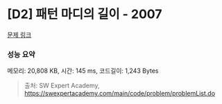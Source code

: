 # [D2] 패턴 마디의 길이 - 2007 

[문제 링크](https://swexpertacademy.com/main/code/problem/problemDetail.do?contestProbId=AV5P1kNKAl8DFAUq) 

### 성능 요약

메모리: 20,808 KB, 시간: 145 ms, 코드길이: 1,243 Bytes



> 출처: SW Expert Academy, https://swexpertacademy.com/main/code/problem/problemList.do